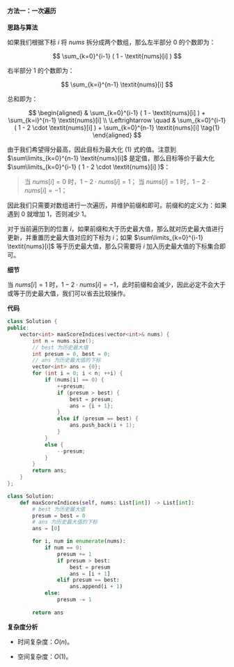 #### 方法一：一次遍历

**思路与算法**

如果我们根据下标 $i$ 将 $\textit{nums}$ 拆分成两个数组，那么左半部分 $0$ 的个数即为：

$$
\sum_{k=0}^{i-1} ( 1 - \textit{nums}[i] )
$$

右半部分 $1$ 的个数即为：

$$
\sum_{k=i}^{n-1} \textit{nums}[i]
$$

总和即为：

$$
\begin{aligned}
& \sum_{k=0}^{i-1} ( 1 - \textit{nums}[i] ) + \sum_{k=i}^{n-1} \textit{nums}[i] \\
\Leftrightarrow \quad & \sum_{k=0}^{i-1} ( 1 - 2 \cdot \textit{nums}[i] ) + \sum_{k=0}^{n-1} \textit{nums}[i] \tag{1}
\end{aligned}
$$

由于我们希望得分最高，因此目标为最大化 $(1)$ 式的值。注意到 $\sum\limits_{k=0}^{n-1} \textit{nums}[i]$ 是定值，那么目标等价于最大化 $\sum\limits_{k=0}^{i-1} ( 1 - 2 \cdot \textit{nums}[i] )$：

> 当 $\textit{nums}[i] = 0$ 时，$1 - 2 \cdot \textit{nums}[i] = 1$；
> 当 $\textit{nums}[i] = 1$ 时，$1 - 2 \cdot \textit{nums}[i] = -1$；

因此我们只需要对数组进行一次遍历，并维护前缀和即可。前缀和的定义为：如果遇到 $0$ 就增加 $1$，否则减少 $1$。

对于当前遍历到的位置 $i$，如果前缀和大于历史最大值，那么就对历史最大值进行更新，并重置历史最大值对应的下标为 $i$；如果 $\sum\limits_{k=0}^{i-1} \textit{nums}[i]$ 等于历史最大值，那么只需要将 $i$ 加入历史最大值的下标集合即可。

**细节**

当 $\textit{nums}[i] = 1$ 时，$1 - 2 \cdot \textit{nums}[i] = -1$，此时前缀和会减少，因此必定不会大于或等于历史最大值，我们可以省去比较操作。

**代码**

```C++ [sol1-C++]
class Solution {
public:
    vector<int> maxScoreIndices(vector<int>& nums) {
        int n = nums.size();
        // best 为历史最大值
        int presum = 0, best = 0;
        // ans 为历史最大值的下标
        vector<int> ans = {0};
        for (int i = 0; i < n; ++i) {
            if (nums[i] == 0) {
                ++presum;
                if (presum > best) {
                    best = presum;
                    ans = {i + 1};
                }
                else if (presum == best) {
                    ans.push_back(i + 1);
                }
            }
            else {
                --presum;
            }
        }
        return ans;
    }
};
```

```Python [sol1-Python3]
class Solution:
    def maxScoreIndices(self, nums: List[int]) -> List[int]:
        # best 为历史最大值
        presum = best = 0
        # ans 为历史最大值的下标
        ans = [0]

        for i, num in enumerate(nums):
            if num == 0:
                presum += 1
                if presum > best:
                    best = presum
                    ans = [i + 1]
                elif presum == best:
                    ans.append(i + 1)
            else:
                presum -= 1
        
        return ans
```

**复杂度分析**

- 时间复杂度：$O(n)$。

- 空间复杂度：$O(1)$。